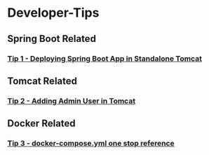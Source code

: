 # Developer-Tips

## Spring Boot Related

### [Tip 1 - Deploying Spring Boot App in Standalone Tomcat](https://github.com/iamvickyav/Developer-Tips/blob/master/Deploy-SpringBootApp-In-Tomcat.md)

## Tomcat Related

### [Tip 2 - Adding Admin User in Tomcat](https://github.com/iamvickyav/Developer-Tips/blob/master/Configure-admin-user-in-tomcat.md)

## Docker Related

### [Tip 3 - docker-compose.yml one stop reference](https://github.com/iamvickyav/Developer-Tips/blob/master/docker-compose-one-stop.md)

